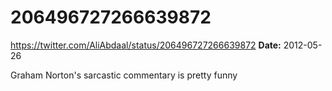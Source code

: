 # 206496727266639872
https://twitter.com/AliAbdaal/status/206496727266639872
**Date:** 2012-05-26

Graham Norton's sarcastic commentary is pretty funny

